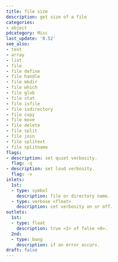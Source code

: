 ```yaml
---
title: file size
description: get size of a file
categories:
- object
pdcategory: Misc
last_update: '0.52'
see_also:
- text
- array
- list
- file
- file define
- file handle
- file mkdir
- file which
- file glob
- file stat
- file isfile
- file isdirectory
- file copy
- file move
- file delete
- file split
- file join
- file splitext
- file splitname
flags:
- description: set quiet verbosity.
  flag: -q
- description: set loud verbosity.
  flag: -v
inlets:
  1st:
  - type: symbol
    description: file or directory name.
  - type: verbose <float>
    description: set verbosity on or off.
outlets:
  1st:
  - type: float
    description: true <1> of false <0>.
  2nd:
  - type: bang
    description: if an error occurs.
draft: false
---
```


